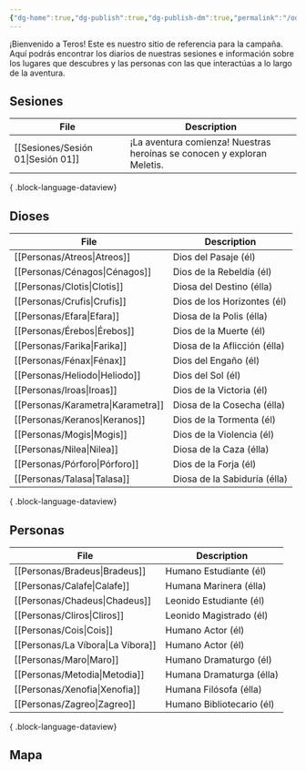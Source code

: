 ```yaml
---
{"dg-home":true,"dg-publish":true,"dg-publish-dm":true,"permalink":"/odisea-en-teros/","tags":["gardenEntry"],"dgPassFrontmatter":true}
---
```


¡Bienvenido a Teros!
Este es nuestro sitio de referencia para la campaña. Aquí podrás encontrar los diarios de nuestras sesiones e información sobre los lugares que descubres y las personas con las que interactúas a lo largo de la aventura. 
## Sesiones
| File                                 | Description                                                             |
| ------------------------------------ | ----------------------------------------------------------------------- |
| [[Sesiones/Sesión 01\|Sesión 01]] | ¡La aventura comienza! Nuestras heroínas se conocen y exploran Meletis. |

{ .block-language-dataview}
## Dioses
| File                                 | Description                  |
| ------------------------------------ | ---------------------------- |
| [[Personas/Atreos\|Atreos]]       | Dios del Pasaje (él)         |
| [[Personas/Cénagos\|Cénagos]]     | Dios de la Rebeldía (él)     |
| [[Personas/Clotis\|Clotis]]       | Diosa del Destino (élla)     |
| [[Personas/Crufis\|Crufis]]       | Dios de los Horizontes (él)  |
| [[Personas/Efara\|Efara]]         | Diosa de la Polis (élla)     |
| [[Personas/Érebos\|Érebos]]       | Dios de la Muerte (él)       |
| [[Personas/Farika\|Farika]]       | Diosa de la Aflicción (élla) |
| [[Personas/Fénax\|Fénax]]         | Dios del Engaño (él)         |
| [[Personas/Heliodo\|Heliodo]]     | Dios del Sol (él)            |
| [[Personas/Iroas\|Iroas]]         | Dios de la Victoria (él)     |
| [[Personas/Karametra\|Karametra]] | Diosa de la Cosecha (élla)   |
| [[Personas/Keranos\|Keranos]]     | Dios de la Tormenta (él)     |
| [[Personas/Mogis\|Mogis]]         | Dios de la Violencia (él)    |
| [[Personas/Nilea\|Nilea]]         | Diosa de la Caza (élla)      |
| [[Personas/Pórforo\|Pórforo]]     | Dios de la Forja (él)        |
| [[Personas/Talasa\|Talasa]]       | Diosa de la Sabiduría (élla) |

{ .block-language-dataview}
## Personas
| File                                 | Description               |
| ------------------------------------ | ------------------------- |
| [[Personas/Bradeus\|Bradeus]]     | Humano Estudiante (él)    |
| [[Personas/Calafe\|Calafe]]       | Humana Marinera (élla)    |
| [[Personas/Chadeus\|Chadeus]]     | Leonido Estudiante (él)   |
| [[Personas/Cliros\|Cliros]]       | Leonido Magistrado (él)   |
| [[Personas/Cois\|Cois]]           | Humano Actor (él)         |
| [[Personas/La Víbora\|La Víbora]] | Humano Actor (él)         |
| [[Personas/Maro\|Maro]]           | Humano Dramaturgo (él)    |
| [[Personas/Metodia\|Metodia]]     | Humana Dramaturga (élla)  |
| [[Personas/Xenofia\|Xenofia]]     | Humana Filósofa (élla)    |
| [[Personas/Zagreo\|Zagreo]]       | Humano Bibliotecario (él) |

{ .block-language-dataview}
## Mapa

<html>
<head>
    <title>My Custom Image Map</title>
    <meta charset="utf-8" />
    <meta name="viewport" content="width=device-width, initial-scale=1.0">
    <link rel="stylesheet" href="https://unpkg.com/leaflet/dist/leaflet.css" />
    <script src="https://unpkg.com/leaflet/dist/leaflet.js"></script>
    <style>
        /* Set the map container size */
        #map { height: 650px; width: 100%; }
        
        /* Optional: Hide Leaflet attribution on non-tiled maps */
        .leaflet-control-attribution { display: none; }
    </style>
</head>
<body>
    <div id="map"></div>
<script>
        // *** CONFIGURATION ***
        // 1. Define the URL of your custom image
        var imageUrl = 'https://i.imgur.com/qkoMqpl.jpeg', 
            
            // 2. Define the exact dimensions (width x height) of your image in pixels
            // Note: imageWidth=3300, imageHeight=2550 seems correct based on the Imgur image dimensions (width > height).
            imageWidth = 3300,
            imageHeight = 2550,

            // 3. Define the bounding box for the image (top-left and bottom-right corners).
            imageBounds = [[0, 0], [imageHeight, imageWidth\|0, 0], [imageHeight, imageWidth]];

        // *** LEAFLET SETUP ***

        // Initialize the map with a simple, non-geographical CRS
        var map = L.map('map', {
            crs: L.CRS.Simple,
            minZoom: -2, // Allows zooming out to see the whole image
            maxZoom: 2,  // Allows zooming in
        });

        // Set the map view to show the entire image bounds
        map.fitBounds(imageBounds);

        // Add the image to the map
        L.imageOverlay(imageUrl, imageBounds).addTo(map);

        // *** MARKER DATA & PLACEMENT ***

        // 4. Update the marker data. Coordinates are [Y, X] in pixels 
var markers = [
[769.8035, 1264.3069, "Teatro Fenaxicón", "https://teros.vercel.app/lugares/meletis/teatro-fenaxicon/"],
[1841.3334, 3020.0000, "Gran Estadio", "https://teros.vercel.app/lugares/meletis/gran-estadio/"],
[1222.1162, 1955.8574, "Dekatia", "https://teros.vercel.app/lugares/meletis/dekatia/"],
[935.8558, 1669.3613, "Templo del Conocimiento", "https://teros.vercel.app/lugares/meletis/templo-del-del-conocimiento/"],
[1265.0140, 1443.9120, "Ágora", "https://teros.vercel.app/lugares/meletis/agora/"],
[620.8333, 313.6666, "Gran Templo del Sol", "https://teros.vercel.app/lugares/meletis/gran-templo-del-sol/"],
[1897.6038, 446.4951, "Bastión Reverente", "https://teros.vercel.app/lugares/meletis/bastion-reverente/"],
[1696.3491, 292.0351, "Necrópolis", "https://teros.vercel.app/lugares/meletis/necropolis/"],
[2447.3334, 283.3333, "Santuario de la Cosecha", "https://teros.vercel.app/lugares/meletis/santuario-de-la-cosecha/"],
[929.1382, 968.7363, "Ministerio de los Doce", "https://teros.vercel.app/lugares/meletis/ministerio-de-los-doce/"],
[892.6666, 2084.3333, "Templo de las Olas", "https://teros.vercel.app/lugares/meletis/templo-de-las-olas/"],
[779.1667, 1720.5000, "Puerto", "https://teros.vercel.app/lugares/meletis/puerto/"],
[1305.3333, 3106.0000, "Teatro Agorrus", "https://teros.vercel.app/lugares/meletis/teatro-agorrus/"],
[2353.3334, 1439.3335, "Observatorio", "https://teros.vercel.app/lugares/meletis/observatorio/"],
];

        markers.forEach(function(markerData) {
            var y = markerData[0];
            var x = markerData[1];
            var title = markerData[2];
            var link = markerData[3];

            // 1. Create the HTML content for the popup: the title as a direct link
            var popupContent = '<a href="' + link + '" target="_top">' + title + '</a>';

            L.marker([y, x])
                .bindPopup(popupContent, {
                    // Optional: You can set a CSS class for styling the popup if needed
                    className: 'always-visible-popup' 
                })
                .addTo(map)
                // 2. Call openPopup() immediately after adding the marker to the map.
        });
    </script></body>
</html>